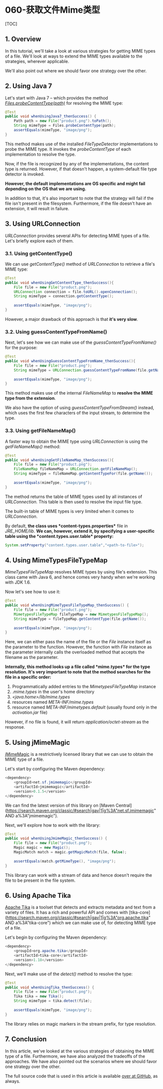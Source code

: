 # 060-获取文件Mime类型

[TOC]

## **1. Overview**

In this tutorial, we'll take a look at various strategies for getting MIME types of a file. We'll look at ways to extend the MIME types available to the strategies, wherever applicable.

We'll also point out where we should favor one strategy over the other.

## **2. Using Java 7**

Let's start with Java 7 – which provides the method [*Files.probeContentType(path)*](https://docs.oracle.com/javase/7/docs/api/java/nio/file/Files.html#probeContentType(java.nio.file.Path)) for resolving the MIME type:

```java
@Test
public void whenUsingJava7_thenSuccess() {
    Path path = new File("product.png").toPath();
    String mimeType = Files.probeContentType(path);
    assertEquals(mimeType, "image/png");
}
```

This method makes use of the installed *FileTypeDetector* implementations to probe the MIME type. It invokes the *probeContentType* of each implementation to resolve the type.

Now, if the file is recognized by any of the implementations, the content type is returned. However, if that doesn't happen, a system-default file type detector is invoked.

**However, the default implementations are OS specific and might fail depending on the OS that we are using.**

In addition to that, it's also important to note that the strategy will fail if the file isn't present in the filesystem. Furthermore, if the file doesn't have an extension, it will result in failure.

##  **3. Using URLConnection**

*URLConnection* provides several APIs for detecting MIME types of a file. Let's briefly explore each of them.

### **3.1. Using getContentType()**

We can use *getContentType()* method of *URLConnection* to retrieve a file's MIME type:

```java
@Test
public void whenUsingGetContentType_thenSuccess(){
    File file = new File("product.png");
    URLConnection connection = file.toURL().openConnection();
    String mimeType = connection.getContentType();
 
    assertEquals(mimeType, "image/png");
}
```

However, a major drawback of this approach is that **it's very slow**.

### **3.2. Using guessContentTypeFromName()**

Next, let's see how we can make use of the *guessContentTypeFromName()* for the purpose:

```java
@Test
public void whenUsingGuessContentTypeFromName_thenSuccess(){
    File file = new File("product.png");
    String mimeType = URLConnection.guessContentTypeFromName(file.getName());
 
    assertEquals(mimeType, "image/png");
}
```

This method makes use of the internal *FileNameMap* to **resolve the MIME type from the extension**.

We also have the option of using *guessContentTypeFromStream()* instead, which uses the first few characters of the input stream, to determine the type.

### **3.3. Using getFileNameMap()**

A faster way to obtain the MIME type using *URLConnection* is using the *getFileNameMap()* method:

```java
@Test
public void whenUsingGetFileNameMap_thenSuccess(){
    File file = new File("product.png");
    FileNameMap fileNameMap = URLConnection.getFileNameMap();
    String mimeType = fileNameMap.getContentTypeFor(file.getName());
 
    assertEquals(mimeType, "image/png");
}
```

The method returns the table of MIME types used by all instances of *URLConnection.* This table is then used to resolve the input file type.

The built-in table of MIME types is very limited when it comes to *URLConnection*.

By default, **the class uses \*content-types.properties\*** file in *JRE_HOME/lib*. **We can, however, extend it, by specifying a user-specific table using the \*content.types.user.table\* property:**

```java
System.setProperty("content.types.user.table","<path-to-file>");
```

## **4. Using MimeTypesFileTypeMap**

*MimeTypesFileTypeMap* resolves MIME types by using file's extension. This class came with Java 6, and hence comes very handy when we're working with JDK 1.6.

Now let's see how to use it:

```java
@Test
public void whenUsingMimeTypesFileTypeMap_thenSuccess() {
    File file = new File("product.png");
    MimetypesFileTypeMap fileTypeMap = new MimetypesFileTypeMap();
    String mimeType = fileTypeMap.getContentType(file.getName());
 
    assertEquals(mimeType, "image/png");
}
```

Here, we can either pass the name of the file or the *File* instance itself as the parameter to the function. However, the function with *File* instance as the parameter internally calls the overloaded method that accepts the filename as the parameter.

**Internally, this method looks up a file called \*mime.types\* for the type resolution. It's very important to note that the method searches for the file in a specific order:**

1. Programmatically added entries to the *MimetypesFileTypeMap* instance
2. .*mime.types* in the user's home directory
3. *<java.home>/lib/mime.types*
4. resources named *META-INF/mime.types*
5. resource named *META-INF/mimetypes.default* (usually found only in the *activation.jar* file)

However, if no file is found, it will return *application/octet-stream* as the response.

## **5. Using jMimeMagic**

[jMimeMagic](https://github.com/arimus/jmimemagic) is a restrictively licensed library that we can use to obtain the MIME type of a file.

Let's start by configuring the Maven dependency:

```java
<dependency>
    <groupId>net.sf.jmimemagic</groupId>
    <artifactId>jmimemagic</artifactId>
    <version>0.1.5</version>
</dependency>
```

We can find the latest version of this library on [Maven Central](https://search.maven.org/classic/#search|gav|1|g%3A"net.sf.jmimemagic" AND a%3A"jmimemagic").

Next, we'll explore how to work with the library:

```java
@Test    
public void whenUsingJmimeMagic_thenSuccess() {
    File file = new File("product.png");
    Magic magic = new Magic();
    MagicMatch match = magic.getMagicMatch(file, false);
 
    assertEquals(match.getMimeType(), "image/png");
}
```

This library can work with a stream of data and hence doesn't require the file to be present in the file system.

## **6. Using Apache Tika**

[Apache Tika](https://tika.apache.org/) is a toolset that detects and extracts metadata and text from a variety of files. It has a rich and powerful API and comes with [tika-core](https://search.maven.org/classic/#search|gav|1|g%3A"org.apache.tika" AND a%3A"tika-core") which we can make use of, for detecting MIME type of a file.

Let's begin by configuring the Maven dependency:

```java
<dependency>
    <groupId>org.apache.tika</groupId>
    <artifactId>tika-core</artifactId>
    <version>1.18</version>
</dependency>
```

Next, we'll make use of the *detect()* method to resolve the type:

```java
@Test
public void whenUsingTika_thenSuccess() {
    File file = new File("product.png");
    Tika tika = new Tika();
    String mimeType = tika.detect(file);
 
    assertEquals(mimeType, "image/png");
}
```

The library relies on magic markers in the stream prefix, for type resolution.

## **7. Conclusion**

In this article, we've looked at the various strategies of obtaining the MIME type of a file. Furthermore, we have also analyzed the tradeoffs of the approaches. We have also pointed out the scenarios where we should favor one strategy over the other.

The full source code that is used in this article is available [over at GitHub](https://github.com/eugenp/tutorials/tree/master/core-java-modules/core-java-io), as always.
